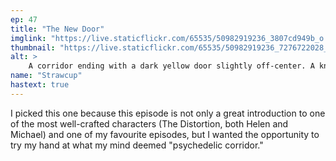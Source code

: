 ```yaml
---
ep: 47
title: "The New Door"
imglink: "https://live.staticflickr.com/65535/50982919236_3807cd949b_o.jpg"
thumbnail: "https://live.staticflickr.com/65535/50982919236_7276722028_q.jpg"
alt: >
    A corridor ending with a dark yellow door slightly off-center. A knobbly hand with long fingers is reaching out from behind the door. The floor is pale yellow with a black rug running into the wall. The right wall goes from red to blue to purple, with green lights near the ceiling and mirrors across the surface. The left wall is green and in large green letters reads &quot;There&#x27;s no left turns&quot;
name: "Strawcup"
hastext: true
---
```

I picked this one because this episode is not only a great introduction to one of the most well-crafted characters (The Distortion, both Helen and Michael) and one of my favourite episodes, but I wanted the opportunity to try my hand at what my mind deemed "psychedelic corridor."